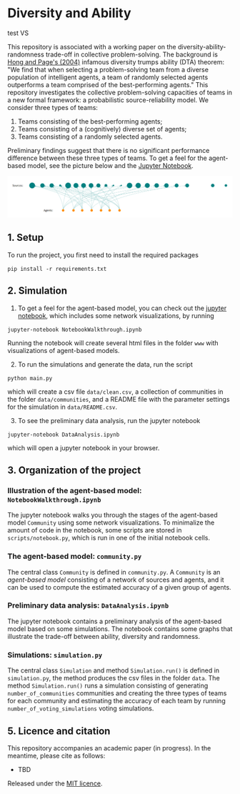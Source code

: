 # Diversity and Ability

test VS

This repository is associated with a working paper on the 
diversity-ability-randomness trade-off in collective problem-solving. The background 
is [Hong and Page's (2004)](https://doi.org/10.1073/pnas.0403723101) infamous 
diversity trumps ability (DTA) theorem: "We find that when selecting a problem-solving 
team from a diverse population of intelligent agents, a team of randomly selected 
agents outperforms a team comprised of the best-performing agents."  This repository 
investigates the collective problem-solving capacities of teams in a new formal 
framework: a probabilistic source-reliability model. We consider three types of 
teams:
1. Teams consisting of the best-performing agents;
2. Teams consisting of a (cognitively) diverse set of agents;
3. Teams consisting of a randomly selected agents. 

Preliminary findings suggest that there is no significant performance difference 
between these three types of teams. To get a feel for the 
agent-based model, see the picture below and the [Jupyter Notebook](/NotebookWalkthrough.ipynb).

[![A picture of an example of a team consisting of randomly selected agents](/www/example_random_team.png "An example of an agent-based model")]()


## 1. Setup
To run the project, you first need to install the required packages
```commandline
pip install -r requirements.txt
```

## 2. Simulation
1. To get a feel for the agent-based model, you can check out the
[jupyter notebook](NotebookWalkthrough.ipynb), which includes some network 
visualizations, by running
```commandline
jupyter-notebook NotebookWalkthrough.ipynb
```
Running the notebook will create several html files in the folder `www` with 
visualizations of agent-based models.

2. To run the simulations and generate the data, run the script
```commandline
python main.py
```
which will create a csv file `data/clean.csv`, a collection of communities in the 
folder `data/communities`, and a README file with the parameter settings for the 
simulation in `data/README.csv`.

3. To see the preliminary data analysis, run the jupyter notebook
```commandline
jupyter-notebook DataAnalysis.ipynb
```
which will open a jupyter notebook in your browser.  

## 3. Organization of the project

### Illustration of the agent-based model: `NotebookWalkthrough.ipynb`
The jupyter notebook walks you through the stages of the agent-based model 
`Community` using some network visualizations. To minimalize the amount of code in the 
notebook, some scripts are stored in `scripts/notebook.py`, which is run in one of the 
initial notebook cells. 

### The agent-based model: `community.py`
The central class `Community` is defined in `community.py`. A `Community` is an 
*agent-based model* consisting of a network of sources and agents, and it can be 
used to compute the estimated accuracy of a given group of agents. 

### Preliminary data analysis: `DataAnalysis.ipynb`
The jupyter notebook contains a preliminary analysis of the agent-based model based 
on some simulations. The notebook contains some graphs that illustrate the trade-off 
between ability, diversity and randomness. 

### Simulations: `simulation.py`
The central class `Simulation` and method `Simulation.run()` is defined in 
`simulation.py`, the method produces the csv files in the folder `data`. The 
method `Simulation.run()` runs a simulation consisting of generating 
`number_of_communities` communities and creating the three types of teams for each 
community and estimating the accuracy of each team by running 
`number_of_voting_simulations` voting simulations.

## 5. Licence and citation
This repository accompanies an academic paper (in progress). In the meantime, 
please cite as follows:
- TBD

Released under the [MIT licence](LICENCE.md).
